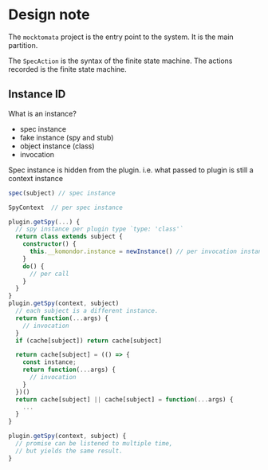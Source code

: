 # Design note

The `mocktomata` project is the entry point to the system.
It is the main partition.

The `SpecAction` is the syntax of the finite state machine.
The actions recorded is the finite state machine.

## Instance ID

What is an instance?

- spec instance
- fake instance (spy and stub)
- object instance (class)
- invocation

Spec instance is hidden from the plugin.
i.e. what passed to plugin is still a context instance

```ts
spec(subject) // spec instance

SpyContext  // per spec instance

plugin.getSpy(...) {
  // spy instance per plugin type `type: 'class'`
  return class extends subject {
    constructor() {
      this.__komondor.instance = newInstance() // per invocation instance
    }
    do() {
      // per call
    }
  }
}
plugin.getSpy(context, subject)
  // each subject is a different instance.
  return function(...args) {
    // invocation
  }
  if (cache[subject]) return cache[subject]

  return cache[subject] = (() => {
    const instance;
    return function(...args) {
      // invocation
    }
  })()
  return cache[subject] || cache[subject] = function(...args) {
    ...
  }
}

plugin.getSpy(context, subject) {
  // promise can be listened to multiple time,
  // but yields the same result.
}
```
